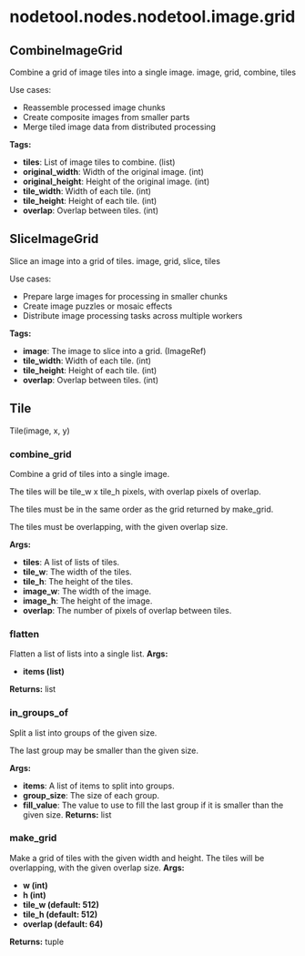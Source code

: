 # nodetool.nodes.nodetool.image.grid

## CombineImageGrid

Combine a grid of image tiles into a single image.
image, grid, combine, tiles

Use cases:
- Reassemble processed image chunks
- Create composite images from smaller parts
- Merge tiled image data from distributed processing

**Tags:** 

- **tiles**: List of image tiles to combine. (list)
- **original_width**: Width of the original image. (int)
- **original_height**: Height of the original image. (int)
- **tile_width**: Width of each tile. (int)
- **tile_height**: Height of each tile. (int)
- **overlap**: Overlap between tiles. (int)

## SliceImageGrid

Slice an image into a grid of tiles.
image, grid, slice, tiles

Use cases:
- Prepare large images for processing in smaller chunks
- Create image puzzles or mosaic effects
- Distribute image processing tasks across multiple workers

**Tags:** 

- **image**: The image to slice into a grid. (ImageRef)
- **tile_width**: Width of each tile. (int)
- **tile_height**: Height of each tile. (int)
- **overlap**: Overlap between tiles. (int)

## Tile

Tile(image, x, y)

### combine_grid

Combine a grid of tiles into a single image.

The tiles will be tile_w x tile_h pixels, with overlap pixels of overlap.

The tiles must be in the same order as the grid returned by make_grid.

The tiles must be overlapping, with the given overlap size.


**Args:**

- **tiles**: A list of lists of tiles.
- **tile_w**: The width of the tiles.
- **tile_h**: The height of the tiles.
- **image_w**: The width of the image.
- **image_h**: The height of the image.
- **overlap**: The number of pixels of overlap between tiles.
### flatten

Flatten a list of lists into a single list.
**Args:**
- **items (list)**

**Returns:** list

### in_groups_of

Split a list into groups of the given size.

The last group may be smaller than the given size.


**Args:**

- **items**: A list of items to split into groups.
- **group_size**: The size of each group.
- **fill_value**: The value to use to fill the last group if it is smaller than the given size.
**Returns:** list

### make_grid

Make a grid of tiles with the given width and height. The tiles will be
overlapping, with the given overlap size.
**Args:**
- **w (int)**
- **h (int)**
- **tile_w (default: 512)**
- **tile_h (default: 512)**
- **overlap (default: 64)**

**Returns:** tuple

